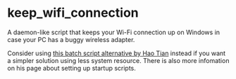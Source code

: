# keep_wifi_connection
A daemon-like script that keeps your Wi-Fi connection up on Windows in case your PC has a buggy wireless adapter.

Consider using [this batch script alternative by Hao Tian](https://github.com/HaoTian22/UIC-Utilities/blob/main/README-AutoRestartWIFI.md) instead if you want a simpler solution using less system resource. There is also more infomation on his page about setting up startup scripts.
